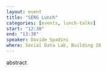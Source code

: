 ```yaml
---
layout: event
title: "SERG Lunch"
categories: [events, lunch-talks]
start: "12:30"
end: "13:30"
speaker: Davide Spadini
where: Social Data Lab, Building 28
---
```


abstract
